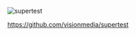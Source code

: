 ![supertest](https://user-images.githubusercontent.com/1257048/86681141-aa0adf80-bfd5-11ea-8c1a-69f1c42a5644.png)

https://github.com/visionmedia/supertest
